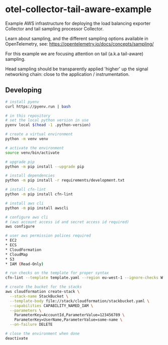 # otel-collector-tail-aware-example

Example AWS infrastructure for deploying the load balancing exporter Collector
and tail sampling processor Collector.

Learn about sampling, and the different sampling options available in
OpenTelemetry, see: https://opentelemetry.io/docs/concepts/sampling/

For this example we are focusing attention on tail (a.k.a tail-aware) sampling.

Head sampling should be transparently applied 'higher' up the signal networking
chain: close to the application / instrumentation.

## Developing

```bash
# install pyenv
curl https://pyenv.run | bash

# in this repository
# set the local python version in use
pyenv local $(head -1 .python-version)

# create a virtual environment
python -m venv venv

# activate the environment
source venv/bin/activate

# upgrade pip
python -m pip install --upgrade pip

# install dependencies
python -m pip install -r requirements/development.txt

# install cfn-lint
python -m pip install cfn-lint

# install aws cli
python -m pip install awscli

# configure aws cli
# (aws account access id and secret access id required)
aws configure

# user aws permission polices required
* EC2
* ECS
* CloudFormation
* CloudMap
* S3
* IAM (Read-Only)

# run checks on the template for proper syntax
cfn-lint --template template.yaml --region eu-west-1 --ignore-checks W

# create the bucket for the stacks
aws cloudformation create-stack \
  --stack-name StackBucket \
  --template-body file://stack/cloudformation/stackbucket.yaml \
  --capabilities CAPABILITY_NAMED_IAM \
  --parameters \
    ParameterKey=AccountId,ParameterValue=123456789 \
    ParameterKey=UserName,ParameterValue=some-name \
  --on-failure DELETE

# close the environment when done
deactivate

```
